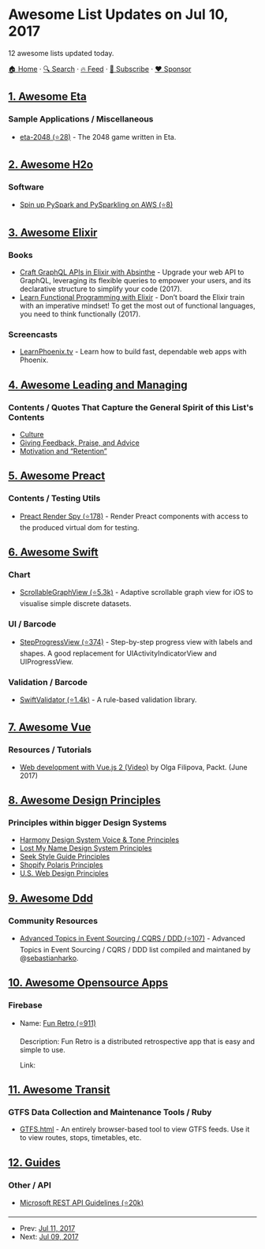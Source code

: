 # Awesome List Updates on Jul 10, 2017

12 awesome lists updated today.

[🏠 Home](/README.md) · [🔍 Search](https://www.trackawesomelist.com/search/) · [🔥 Feed](https://www.trackawesomelist.com/rss.xml) · [📮 Subscribe](https://trackawesomelist.us17.list-manage.com/subscribe?u=d2f0117aa829c83a63ec63c2f&id=36a103854c) · [❤️  Sponsor](https://github.com/sponsors/theowenyoung)



## [1. Awesome Eta](/content/sfischer13/awesome-eta/README.md)

### Sample Applications / Miscellaneous

*   [eta-2048 (⭐28)](https://github.com/rahulmutt/eta-2048) - The 2048 game written in Eta.

## [2. Awesome H2o](/content/h2oai/awesome-h2o/README.md)

### Software

*   [Spin up PySpark and PySparkling on AWS (⭐8)](https://github.com/kcrandall/EMR_Spark_Automation)

## [3. Awesome Elixir](/content/h4cc/awesome-elixir/README.md)

### Books

*   [Craft GraphQL APIs in Elixir with Absinthe](https://pragprog.com/book/wwgraphql/craft-graphql-apis-in-elixir-with-absinthe) - Upgrade your web API to GraphQL, leveraging its flexible queries to empower your users, and its declarative structure to simplify your code (2017).
*   [Learn Functional Programming with Elixir](https://pragprog.com/book/cdc-elixir/learn-functional-programming-with-elixir) - Don’t board the Elixir train with an imperative mindset! To get the most out of functional languages, you need to think functionally (2017).

### Screencasts

*   [LearnPhoenix.tv](https://www.learnphoenix.tv/) - Learn how to build fast, dependable web apps with Phoenix.

## [4. Awesome Leading and Managing](/content/LappleApple/awesome-leading-and-managing/README.md)

### Contents / Quotes That Capture the General Spirit of this List's Contents

*   [Culture](https://github.com/LappleApple/awesome-leading-and-managing/blob/master/README.md/Culture.md)
*   [Giving Feedback, Praise, and Advice](https://github.com/LappleApple/awesome-leading-and-managing/blob/master/README.md/Giving-Feedback-Praise-and-Advice.md)
*   [Motivation and “Retention”](https://github.com/LappleApple/awesome-leading-and-managing/blob/master/Motivation-Retention.md)

## [5. Awesome Preact](/content/preactjs/awesome-preact/README.md)

### Contents / Testing Utils

*   [Preact Render Spy (⭐178)](https://github.com/mzgoddard/preact-render-spy) - Render Preact components with access to the produced virtual dom for testing.

## [6. Awesome Swift](/content/matteocrippa/awesome-swift/README.md)

### Chart

*   [ScrollableGraphView (⭐5.3k)](https://github.com/philackm/ScrollableGraphView) - Adaptive scrollable graph view for iOS to visualise simple discrete datasets.

### UI / Barcode

*   [StepProgressView (⭐374)](https://github.com/yonat/StepProgressView) - Step-by-step progress view with labels and shapes. A good replacement for UIActivityIndicatorView and UIProgressView.

### Validation / Barcode

*   [SwiftValidator (⭐1.4k)](https://github.com/SwiftValidatorCommunity/SwiftValidator) - A rule-based validation library.

## [7. Awesome Vue](/content/vuejs/awesome-vue/README.md)

### Resources / Tutorials

*   [Web development with Vue.js 2 (Video)](https://www.packtpub.com/web-development/web-development-vuejs-2-video) by Olga Filipova, Packt. (June 2017)

## [8. Awesome Design Principles](/content/robinstickel/awesome-design-principles/README.md)

### Principles within bigger Design Systems

*   [Harmony Design System Voice & Tone Principles](http://harmony.intuit.com/voice-tone/)
*   [Lost My Name Design System Principles](http://design-system.lostmy.name/design-principles)
*   [Seek Style Guide Principles](https://seek-oss.github.io/seek-style-guide/)
*   [Shopify Polaris Principles](https://polaris.shopify.com/principles/principles#app)
*   [U.S. Web Design Principles](https://standards.usa.gov/design-principles/)

## [9. Awesome Ddd](/content/heynickc/awesome-ddd/README.md)

### Community Resources

*   [Advanced Topics in Event Sourcing / CQRS / DDD (⭐107)](https://github.com/sebastianharko/adv-es-cqrs-ddd) - Advanced Topics in Event Sourcing / CQRS / DDD list compiled and maintaned by @[sebastianharko](https://github.com/sebastianharko).

## [10. Awesome Opensource Apps](/content/unicodeveloper/awesome-opensource-apps/README.md)

### Firebase

- Name: [Fun Retro (⭐911)](https://github.com/funretro/distributed)

  Description: Fun Retro is a distributed retrospective app that is easy and simple to use.

  Link: 



## [11. Awesome Transit](/content/CUTR-at-USF/awesome-transit/README.md)

### GTFS Data Collection and Maintenance Tools / Ruby

*   [GTFS.html](https://gtfs.pleasantprogrammer.com) - An entirely browser-based tool to view GTFS feeds. Use it to view routes, stops, timetables, etc.

## [12. Guides](/content/NARKOZ/guides/README.md)

### Other / API

*   [Microsoft REST API Guidelines (⭐20k)](https://github.com/Microsoft/api-guidelines/blob/vNext/Guidelines.md#readme)

---

- Prev: [Jul 11, 2017](/content/2017/07/11/README.md)
- Next: [Jul 09, 2017](/content/2017/07/09/README.md)